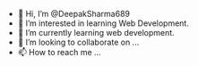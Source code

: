- 👋 Hi, I’m @DeepakSharma689
- 👀 I’m interested in learning Web Development.
- 🌱 I’m currently learning web development.
- 💞️ I’m looking to collaborate on ...
- 📫 How to reach me ...

<!---
DeepakSharma689/DeepakSharma689 is a ✨ special ✨ repository because its `README.md` (this file) appears on your GitHub profile.
You can click the Preview link to take a look at your changes.
--->
